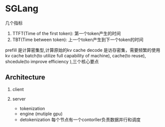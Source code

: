 # SGLang

几个指标

1. TTFT(Time of the first token): 第一个token产生的时间
2. TBT(Time between token): 上一个token产生到下一个token的时间

prefill 是计算密集型,计算原始的kv cache
decode 是访存密集，需要频繁的使用kv cache
batch(to utilize full capability of machine), cache(to reuse), shcedule(to improve efficiency ),三个核心要点

## Architecture

1. client

2. server
    - tokenization
    - engine (mutiple gpu)
    - detokenization
每个节点有一个contorller负责数据并行和调度
